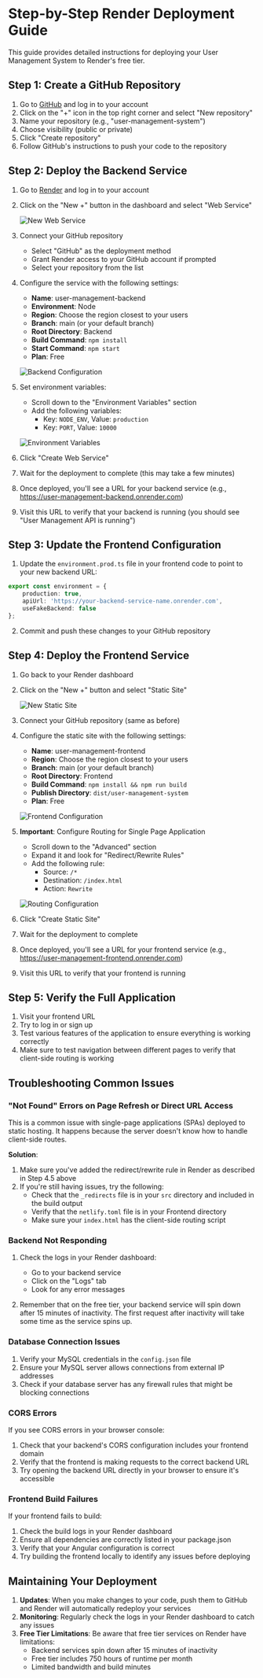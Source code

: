 # Step-by-Step Render Deployment Guide

This guide provides detailed instructions for deploying your User Management System to Render's free tier.

## Step 1: Create a GitHub Repository

1. Go to [GitHub](https://github.com) and log in to your account
2. Click on the "+" icon in the top right corner and select "New repository"
3. Name your repository (e.g., "user-management-system")
4. Choose visibility (public or private)
5. Click "Create repository"
6. Follow GitHub's instructions to push your code to the repository

## Step 2: Deploy the Backend Service

1. Go to [Render](https://render.com) and log in to your account
2. Click on the "New +" button in the dashboard and select "Web Service"

   ![New Web Service](https://i.imgur.com/example1.png)

3. Connect your GitHub repository
   - Select "GitHub" as the deployment method
   - Grant Render access to your GitHub account if prompted
   - Select your repository from the list

4. Configure the service with the following settings:
   - **Name**: user-management-backend
   - **Environment**: Node
   - **Region**: Choose the region closest to your users
   - **Branch**: main (or your default branch)
   - **Root Directory**: Backend
   - **Build Command**: `npm install`
   - **Start Command**: `npm start`
   - **Plan**: Free

   ![Backend Configuration](https://i.imgur.com/example2.png)

5. Set environment variables:
   - Scroll down to the "Environment Variables" section
   - Add the following variables:
     - Key: `NODE_ENV`, Value: `production`
     - Key: `PORT`, Value: `10000`

   ![Environment Variables](https://i.imgur.com/example3.png)

6. Click "Create Web Service"
7. Wait for the deployment to complete (this may take a few minutes)
8. Once deployed, you'll see a URL for your backend service (e.g., https://user-management-backend.onrender.com)
9. Visit this URL to verify that your backend is running (you should see "User Management API is running")

## Step 3: Update the Frontend Configuration

1. Update the `environment.prod.ts` file in your frontend code to point to your new backend URL:

```typescript
export const environment = {
    production: true,
    apiUrl: 'https://your-backend-service-name.onrender.com',
    useFakeBackend: false
};
```

2. Commit and push these changes to your GitHub repository

## Step 4: Deploy the Frontend Service

1. Go back to your Render dashboard
2. Click on the "New +" button and select "Static Site"

   ![New Static Site](https://i.imgur.com/example4.png)

3. Connect your GitHub repository (same as before)
4. Configure the static site with the following settings:
   - **Name**: user-management-frontend
   - **Region**: Choose the region closest to your users
   - **Branch**: main (or your default branch)
   - **Root Directory**: Frontend
   - **Build Command**: `npm install && npm run build`
   - **Publish Directory**: `dist/user-management-system`
   - **Plan**: Free

   ![Frontend Configuration](https://i.imgur.com/example5.png)

5. **Important**: Configure Routing for Single Page Application
   - Scroll down to the "Advanced" section
   - Expand it and look for "Redirect/Rewrite Rules"
   - Add the following rule:
     - Source: `/*`
     - Destination: `/index.html`
     - Action: `Rewrite`

   ![Routing Configuration](https://i.imgur.com/example6.png)

6. Click "Create Static Site"
7. Wait for the deployment to complete
8. Once deployed, you'll see a URL for your frontend service (e.g., https://user-management-frontend.onrender.com)
9. Visit this URL to verify that your frontend is running

## Step 5: Verify the Full Application

1. Visit your frontend URL
2. Try to log in or sign up
3. Test various features of the application to ensure everything is working correctly
4. Make sure to test navigation between different pages to verify that client-side routing is working

## Troubleshooting Common Issues

### "Not Found" Errors on Page Refresh or Direct URL Access

This is a common issue with single-page applications (SPAs) deployed to static hosting. It happens because the server doesn't know how to handle client-side routes.

**Solution**:
1. Make sure you've added the redirect/rewrite rule in Render as described in Step 4.5 above
2. If you're still having issues, try the following:
   - Check that the `_redirects` file is in your `src` directory and included in the build output
   - Verify that the `netlify.toml` file is in your Frontend directory
   - Make sure your `index.html` has the client-side routing script

### Backend Not Responding

1. Check the logs in your Render dashboard:
   - Go to your backend service
   - Click on the "Logs" tab
   - Look for any error messages

2. Remember that on the free tier, your backend service will spin down after 15 minutes of inactivity. The first request after inactivity will take some time as the service spins up.

### Database Connection Issues

1. Verify your MySQL credentials in the `config.json` file
2. Ensure your MySQL server allows connections from external IP addresses
3. Check if your database server has any firewall rules that might be blocking connections

### CORS Errors

If you see CORS errors in your browser console:

1. Check that your backend's CORS configuration includes your frontend domain
2. Verify that the frontend is making requests to the correct backend URL
3. Try opening the backend URL directly in your browser to ensure it's accessible

### Frontend Build Failures

If your frontend fails to build:

1. Check the build logs in your Render dashboard
2. Ensure all dependencies are correctly listed in your package.json
3. Verify that your Angular configuration is correct
4. Try building the frontend locally to identify any issues before deploying

## Maintaining Your Deployment

1. **Updates**: When you make changes to your code, push them to GitHub and Render will automatically redeploy your services
2. **Monitoring**: Regularly check the logs in your Render dashboard to catch any issues
3. **Free Tier Limitations**: Be aware that free tier services on Render have limitations:
   - Backend services spin down after 15 minutes of inactivity
   - Free tier includes 750 hours of runtime per month
   - Limited bandwidth and build minutes 
